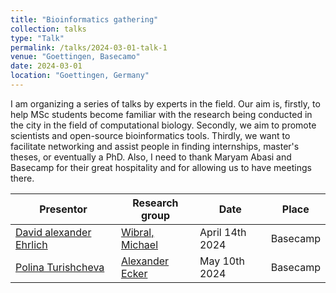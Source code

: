 ```yaml
---
title: "Bioinformatics gathering"
collection: talks
type: "Talk"
permalink: /talks/2024-03-01-talk-1
venue: "Goettingen, Basecamo"
date: 2024-03-01
location: "Goettingen, Germany"
---
```


I am organizing a series of talks by experts in the field. Our aim is, firstly, to help MSc students become familiar with the research being conducted in the city in the field of computational biology. Secondly, we aim to promote scientists and open-source bioinformatics tools. Thirdly, we want to facilitate networking and assist people in finding internships, master's theses, or eventually a PhD.
Also, I need to thank Maryam Abasi and Basecamp for their great hospitality and for allowing us to have meetings there.

| Presentor | Research group |  Date |  Place |
|----------|----------|----------|----------|
| [David alexander Ehrlich](https://www.ds.mpg.de/person/106938)| [Wibral, Michael](https://www.uni-goettingen.de/de/622265.html) | April 14th 2024 | Basecamp |
| [Polina Turishcheva](https://github.com/pollytur)| [Alexander Ecker](https://eckerlab.org/) | May 10th 2024 | Basecamp |
